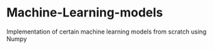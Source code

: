 # Machine-Learning-models
Implementation of certain machine learning models from scratch using Numpy

